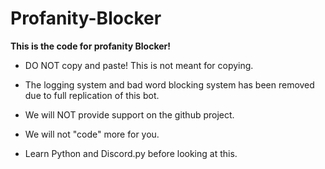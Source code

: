 # Profanity-Blocker

**This is the code for profanity Blocker!**

- DO NOT copy and paste! This is not meant for copying.

- The logging system and bad word blocking system has been removed due to full replication of this bot. 

- We will NOT provide support on the github project.

- We will not "code" more for you.

- Learn Python and Discord.py before looking at this.
